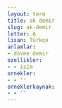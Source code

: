 ```yaml
---
layout: term
title: ak demir
slug: ak-demir
letter: A
lisan: Türkçe
anlamlar:
- dövme demir
ozellikler:
- - isim
ornekler:
- - ''
orneklerkaynak:
- - ''
---
```

